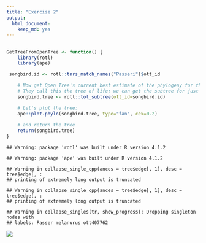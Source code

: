 ```yaml
---
title: "Exercise 2"
output: 
  html_document: 
    keep_md: yes
---
```




##

```r
GetTreeFromOpenTree <- function() {
	library(rotl)
	library(ape)

 songbird.id <- rotl::tnrs_match_names("Passeri")$ott_id

	# Now get Open Tree's current best estimate of the phylogeny for the group
	# They call this the tree of life; we can get the subtree for just this group.
	songbird.tree <- rotl::tol_subtree(ott_id=songbird.id)

	# Let's plot the tree:
	ape::plot.phylo(songbird.tree, type="fan", cex=0.2)
	
	# and return the tree
	return(songbird.tree)
}
```


```
## Warning: package 'rotl' was built under R version 4.1.2
```

```
## Warning: package 'ape' was built under R version 4.1.2
```



```
## Warning in collapse_single_cpp(ances = tree$edge[, 1], desc = tree$edge[, :
## printing of extremely long output is truncated
```





```
## Warning in collapse_single_cpp(ances = tree$edge[, 1], desc = tree$edge[, :
## printing of extremely long output is truncated
```




                                                            

```
## Warning in collapse_singles(tr, show_progress): Dropping singleton nodes with
## labels: Passer melanurus ott407762
```

![](Exercise_2_files/figure-html/songbird.tree-1.png)<!-- -->




